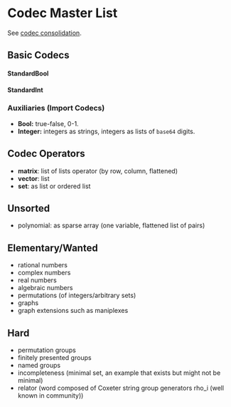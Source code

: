 # Codec Master List

See [codec consolidation](https://github.com/MathHubInfo/mdh_django/issues/7).

## Basic Codecs

#### StandardBool

#### StandardInt

### Auxiliaries (Import Codecs)

- **Bool:** true-false, 0-1.
- **Integer:** integers as strings, integers as lists of `base64` digits.

## Codec Operators

- **matrix**: list of lists operator (by row, column, flattened)
- **vector**: list
- **set**: as list or ordered list

## Unsorted

- polynomial: as sparse array (one variable, flattened list of pairs)

## Elementary/Wanted

* rational numbers
* complex numbers
* real numbers
* algebraic numbers
* permutations (of integers/arbitrary sets)
* graphs
* graph extensions such as maniplexes

## Hard

* permutation groups
* finitely presented groups
* named groups
* incompleteness (minimal set, an example that exists but might not be minimal)
* relator (word composed of Coxeter string group generators rho_i (well known in community))
